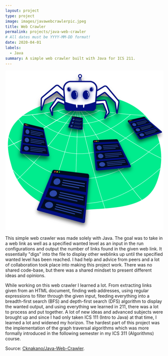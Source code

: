 ```yaml
---
layout: project
type: project
image: images/javawebcrawlerpic.jpeg
title: Web Crawler
permalink: projects/java-web-crawler
# All dates must be YYYY-MM-DD format!
date: 2020-04-01
labels:
  - Java
summary: A simple web crawler built with Java for ICS 211.
---
```


<img class="ui medium right floated rounded image" src="../images/webcrawler.png">

This simple web crawler was made solely with Java. The goal was to take in a web link as well as a specified wanted level as an input in the run configurations and output the number of links found in the given web link. It essentially "digs" into the file to display other weblinks up until the specified wanted level has been reached. I had help and advice from peers and a lot of collaboration took place into making this project work. There was no shared code-base, but there was a shared mindset to present different ideas and opinions.

While working on this web crawler I learned a lot. From extracting links given from an HTML document, finding web addresses, using regular expressions to filter through the given input, feeding everything into a breadth-first search (BFS) and depth-first search (DFS) algorithm to display the wanted output, and using everything we learned in 211, there was a lot to process and put together. A lot of new ideas and advanced subjects were brought up and since I had only taken ICS 111 (Intro to Java) at that time, I learned a lot and widened my horizon. The hardest part of this project was the implementation of the graph traversal algorithms which was more formally introduced in the following semester in my ICS 311 (Algorithms) course.
 
Source: <a href = "https://github.com/Cknakano/JavaWebCrawler"><i class="large github icon"></i>Cknakano/Java-Web-Crawler</a>.
